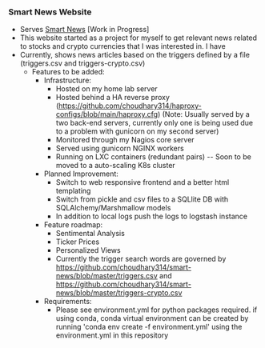 ### Smart News Website 

- Serves [Smart News](https://news.vatave.com) [Work in Progress]  
- This website started as a project for myself to get relevant news related to stocks and crypto currencies that I was interested in. I have
- Currently, shows news articles based on the triggers defined by a file (triggers.csv and triggers-crypto.csv)
  - Features to be added:
    - Infrastructure:
      - Hosted on my home lab server
      - Hosted behind a HA reverse proxy (https://github.com/choudhary314/haproxy-configs/blob/main/haproxy.cfg) (Note: Usually served by a two back-end servers, currently only one is being used due to a problem with gunicorn on my second server)
      - Monitored through my Nagios core server
      - Served using gunicorn NGINX workers
      - Running on LXC containers (redundant pairs) -- Soon to be moved to a auto-scaling K8s cluster
    - Planned Improvement:
      - Switch to web responsive frontend and a better html templating
      - Switch from pickle and csv files to a SQLlite DB with SQLAlchemy/Marshmallow models
      - In addition to local logs push the logs to logstash instance
    - Feature roadmap:
      - Sentimental Analysis
      - Ticker Prices
      - Personalized Views
      - Currently the trigger search words are governed by https://github.com/choudhary314/smart-news/blob/master/triggers.csv and https://github.com/choudhary314/smart-news/blob/master/triggers-crypto.csv
    - Requirements:
      - Please see environment.yml for python packages required. if using conda, conda virtual environment can be created by running 'conda env create -f environment.yml' using the environment.yml in this repository
